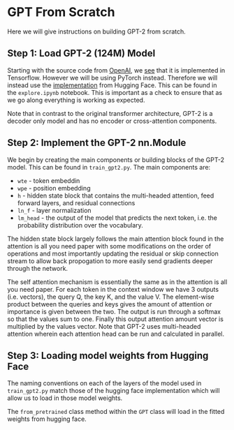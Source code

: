 # GPT From Scratch

Here we will give instructions on building GPT-2 from scratch.

## Step 1: Load GPT-2 (124M) Model
Starting with the source code from [OpenAI](https://github.com/openai/gpt-2), we [see](https://github.com/openai/gpt-2/blob/master/src/model.py) that it is implemented in Tensorflow. However we will be using PyTorch instead. Therefore we will instead use the [implementation](https://github.com/huggingface/transformers/blob/main/src/transformers/models/gpt2/modeling_gpt2.py) from Hugging Face. This can be found in the `explore.ipynb` notebook. This is important as a check to ensure that as we go along everything is working as expected.

Note that in contrast to the original transformer architecture, GPT-2 is a decoder only model and has no encoder or cross-attention components.

## Step 2: Implement the GPT-2 nn.Module
We begin by creating the main components or building blocks of the GPT-2 model. This can be found in `train_gpt2.py`. The main components are:
* `wte` - token embeddin
* `wpe` - position embedding
* `h` - hidden state block that contains the multi-headed attention, feed forward layers, and residual connections
* `ln_f` - layer normalization
* `lm_head` - the output of the model that predicts the next token, i.e. the probability distribution over the vocabulary.

The hidden state block largely follows the main attention block found in the attention is all you need paper with some modifications on the order of operations and most importantly updating the residual or skip connection stream to allow back propogation to more easily send gradients deeper through the network.

The self attention mechanism is essentially the same as in the attention is all you need paper. For each token in the context window we have 3 outputs (i.e. vectors), the query Q, the key K, and the value V. The element-wise product between the queries and keys gives the amount of attention or importance is given between the two. The output is run through a softmax so that the values sum to one. Finally this output attention amount vector is multiplied by the values vector. Note that GPT-2 uses multi-headed attention wherein each attention head can be run and calculated in parallel. 

## Step 3: Loading model weights from Hugging Face
The naming conventions on each of the layers of the model used in `train_gpt2.py` match those of the hugging face implementation which will allow us to load in those model weights. 

The `from_pretrained` class method within the `GPT` class will load in the fitted weights from hugging face.
